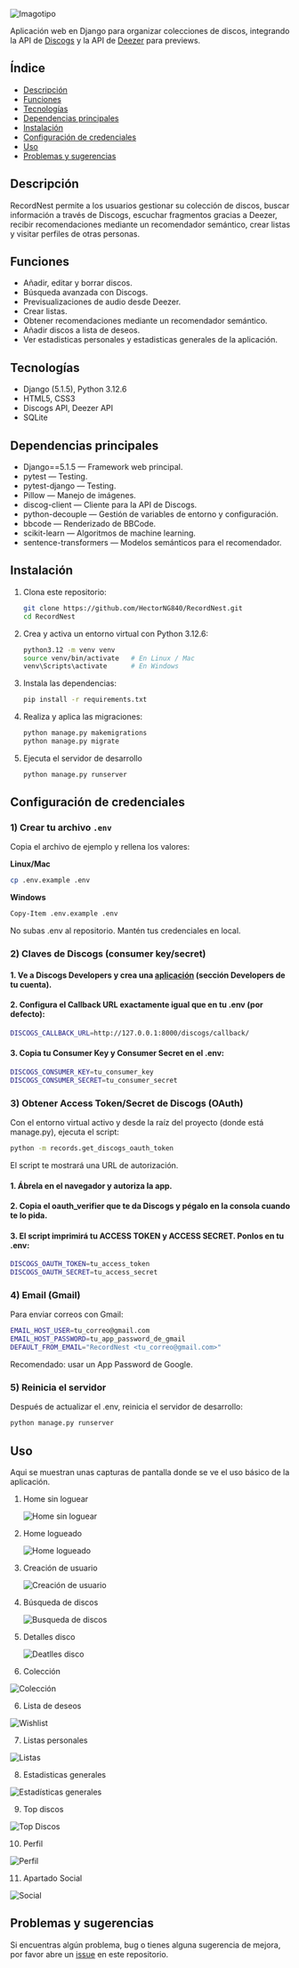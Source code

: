 ![Imagotipo](https://iili.io/KomU2Jn.md.png)

Aplicación web en Django para organizar colecciones de discos, integrando la API de [Discogs](https://www.discogs.com) y la API de [Deezer](https://www.deezer.com) para previews.

## Índice
- [Descripción](#descripción)
- [Funciones](#funciones)
- [Tecnologías](#tecnologías)
- [Dependencias principales](#dependencias-principales)
- [Instalación](#instalación)
- [Configuración de credenciales](#configuración-de-credenciales)
- [Uso](#uso)
- [Problemas y sugerencias](#problemas-y-sugerencias)

## Descripción
RecordNest permite a los usuarios gestionar su colección de discos, buscar información a través de Discogs, escuchar fragmentos gracias a Deezer, recibir recomendaciones mediante un recomendador semántico, crear listas y visitar perfiles de otras personas.

## Funciones
- Añadir, editar y borrar discos.
- Búsqueda avanzada con Discogs.
- Previsualizaciones de audio desde Deezer.
- Crear listas.
- Obtener recomendaciones mediante un recomendador semántico.
- Añadir discos a lista de deseos.
- Ver estadisticas personales y estadisticas generales de la aplicación.

## Tecnologías
- Django (5.1.5), Python 3.12.6  
- HTML5, CSS3 
- Discogs API, Deezer API  
- SQLite

## Dependencias principales
- Django==5.1.5 — Framework web principal.
- pytest — Testing.
- pytest-django — Testing.
- Pillow — Manejo de imágenes.
- discog-client — Cliente para la API de Discogs.
- python-decouple — Gestión de variables de entorno y configuración.
- bbcode — Renderizado de BBCode.
- scikit-learn — Algoritmos de machine learning.
- sentence-transformers — Modelos semánticos para el recomendador.

## Instalación
1. Clona este repositorio:
   ```bash
   git clone https://github.com/HectorNG840/RecordNest.git
   cd RecordNest
   ```
2. Crea y activa un entorno virtual con Python 3.12.6:
   ```bash
   python3.12 -m venv venv
   source venv/bin/activate   # En Linux / Mac
   venv\Scripts\activate      # En Windows
   ```
3. Instala las dependencias:
   ```bash
   pip install -r requirements.txt
   ```
4. Realiza y aplica las migraciones:
   ```bash
   python manage.py makemigrations
   python manage.py migrate
   ```
5. Ejecuta el servidor de desarrollo
   ```bash
   python manage.py runserver
   ```   

## Configuración de credenciales

### 1) Crear tu archivo `.env`
Copia el archivo de ejemplo y rellena los valores:

**Linux/Mac**
```bash
cp .env.example .env
```
**Windows**
```bash
Copy-Item .env.example .env
```
No subas .env al repositorio. Mantén tus credenciales en local.

### 2) Claves de Discogs (consumer key/secret)

#### 1. Ve a Discogs Developers y crea una [aplicación](https://www.discogs.com/settings/developers) (sección Developers de tu cuenta).
#### 2. Configura el Callback URL exactamente igual que en tu .env (por defecto):
```bash
DISCOGS_CALLBACK_URL=http://127.0.0.1:8000/discogs/callback/
```
#### 3. Copia tu Consumer Key y Consumer Secret en el .env:
```bash
DISCOGS_CONSUMER_KEY=tu_consumer_key
DISCOGS_CONSUMER_SECRET=tu_consumer_secret
```
### 3) Obtener Access Token/Secret de Discogs (OAuth)

Con el entorno virtual activo y desde la raíz del proyecto (donde está manage.py), ejecuta el script:
```bash
python -m records.get_discogs_oauth_token
```
El script te mostrará una URL de autorización.

#### 1. Ábrela en el navegador y autoriza la app.
#### 2. Copia el oauth_verifier que te da Discogs y pégalo en la consola cuando te lo pida.
#### 3. El script imprimirá tu ACCESS TOKEN y ACCESS SECRET. Ponlos en tu .env:
```bash
DISCOGS_OAUTH_TOKEN=tu_access_token
DISCOGS_OAUTH_SECRET=tu_access_secret
```

### 4) Email (Gmail)
Para enviar correos con Gmail:
```bash
EMAIL_HOST_USER=tu_correo@gmail.com
EMAIL_HOST_PASSWORD=tu_app_password_de_gmail
DEFAULT_FROM_EMAIL="RecordNest <tu_correo@gmail.com>"
```
Recomendado: usar un App Password de Google.

### 5) Reinicia el servidor
Después de actualizar el .env, reinicia el servidor de desarrollo:
```bash
python manage.py runserver
```

## Uso

Aqui se muestran unas capturas de pantalla donde se ve el uso básico de la aplicación.

1. Home sin loguear

   ![Home sin loguear](https://iili.io/KuMvRG2.png)

2. Home logueado

   ![Home logueado](https://iili.io/KuMgmbe.png)

1. Creación de usuario  

   ![Creación de usuario](https://iili.io/KoG9IeV.png)

2. Búsqueda de discos 

   ![Busqueda de discos](https://iili.io/KoGqVTJ.png)
   
4. Detalles disco

   ![Deatlles disco](https://iili.io/KoGxEzu.png)

5. Colección

  ![Colección](https://iili.io/KoDUFHb.png)

6. Lista de deseos

 ![Wishlist](https://iili.io/KoD6eTb.png)
 
7. Listas personales

  ![Listas](https://iili.io/KoDpTrJ.png)

8. Estadisticas generales  

  ![Estadísticas generales](https://iili.io/KuMPIqb.jpg)

9. Top discos 

  ![Top Discos](https://iili.io/KoDlc3F.jpg)

10. Perfil
   
  ![Perfil](https://iili.io/KoDMMqQ.png)

11. Apartado Social

  ![Social](https://iili.io/KobuFbS.png)

## Problemas y sugerencias

Si encuentras algún problema, bug o tienes alguna sugerencia de mejora, por favor abre un [issue](https://github.com/HectorNG840/RecordNest/issues) en este repositorio.  


